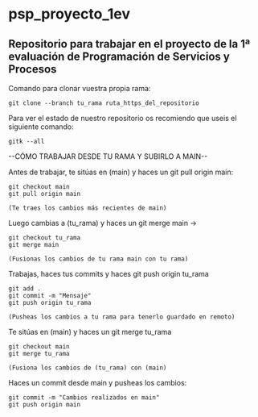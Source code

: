 # psp_proyecto_1ev
Repositorio para trabajar en el proyecto de la 1ª evaluación de Programación de Servicios y Procesos
-----------------------------------------------------------------------------------------------------
Comando para clonar vuestra propia rama:

	git clone --branch tu_rama ruta_https_del_repositorio

Para ver el estado de nuestro repositorio os recomiendo que useis el siguiente comando:

	gitk --all

--CÓMO TRABAJAR DESDE TU RAMA Y SUBIRLO A MAIN--

Antes de trabajar, te sitúas en (main) y haces un git pull origin main:

	git checkout main
	git pull origin main

	(Te traes los cambios más recientes de main)

Luego cambias a (tu_rama) y haces un git merge main ->

	git checkout tu_rama
	git merge main

	(Fusionas los cambios de tu rama main con tu rama)

Trabajas, haces tus commits y haces git push origin tu_rama
	
	git add .
	git commit -m "Mensaje"
	git push origin tu_rama

	(Pusheas los cambios a tu rama para tenerlo guardado en remoto)

Te sitúas en (main) y haces un git merge tu_rama

	git checkout main
	git merge tu_rama

	(Fusiona los cambios de (tu_rama) con (main)

Haces un commit desde main y pusheas los cambios:

	git commit -m "Cambios realizados en main"
	git push origin main
